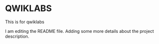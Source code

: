 # QWIKLABS
This is for qwiklabs

I am editing the README file. 
Adding some more details about the project description.
